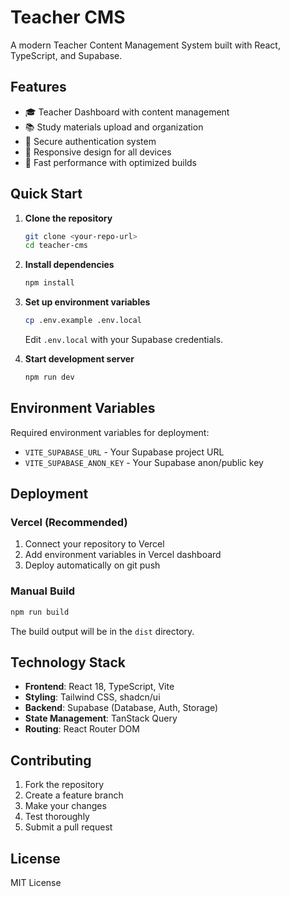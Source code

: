 
# Teacher CMS

A modern Teacher Content Management System built with React, TypeScript, and Supabase.

## Features

- 🎓 Teacher Dashboard with content management
- 📚 Study materials upload and organization
- 🔐 Secure authentication system
- 📱 Responsive design for all devices
- 🚀 Fast performance with optimized builds

## Quick Start

1. **Clone the repository**
   ```bash
   git clone <your-repo-url>
   cd teacher-cms
   ```

2. **Install dependencies**
   ```bash
   npm install
   ```

3. **Set up environment variables**
   ```bash
   cp .env.example .env.local
   ```
   Edit `.env.local` with your Supabase credentials.

4. **Start development server**
   ```bash
   npm run dev
   ```

## Environment Variables

Required environment variables for deployment:

- `VITE_SUPABASE_URL` - Your Supabase project URL
- `VITE_SUPABASE_ANON_KEY` - Your Supabase anon/public key

## Deployment

### Vercel (Recommended)

1. Connect your repository to Vercel
2. Add environment variables in Vercel dashboard
3. Deploy automatically on git push

### Manual Build

```bash
npm run build
```

The build output will be in the `dist` directory.

## Technology Stack

- **Frontend**: React 18, TypeScript, Vite
- **Styling**: Tailwind CSS, shadcn/ui
- **Backend**: Supabase (Database, Auth, Storage)
- **State Management**: TanStack Query
- **Routing**: React Router DOM

## Contributing

1. Fork the repository
2. Create a feature branch
3. Make your changes
4. Test thoroughly
5. Submit a pull request

## License

MIT License
